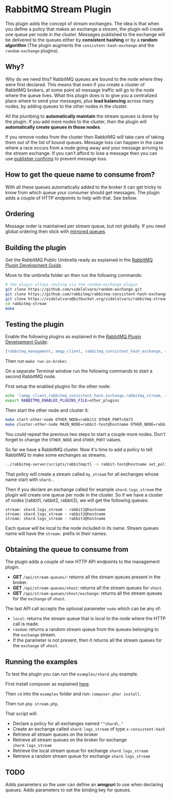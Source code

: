 # RabbitMQ Stream Plugin #

This plugin adds the concept of stream exchanges. The idea is that when you define a policy that makes an exchange a _stream_,
the plugin will create one queue per node in the cluster. Messages published to the exchange will be delivered to the queues
either by __consistent hashing__ or by a __random algorithm__ (The plugin augments the `consistent-hash-exchange` and the `random-exchange`
plugins).

## Why? ##

Why do we need this? RabbitMQ queues are bound to the node where they were first declared. This means that even if you create a cluster
of RabbitMQ brokers, at some point all message traffic will go to the node where the queue lives. What this plugin does is to give you
a centralized place where to send your messages, plus __load balancing__ across many nodes, by adding queues to the other nodes in the cluster.

All the plumbing to __automatically maintain__ the stream queues is done by the plugin. If you add more nodes to the cluster, then the plugin
will __automatically create queues in those nodes__.

If you remove nodes from the cluster then RabbitMQ will take care of taking them out of the list of bound queues. Message loss can happen in the case 
where a race occurs from a node going away and your message arriving to the stream exchange. If you can't afford to lose a message then you can use
[publisher confirms](http://www.rabbitmq.com/confirms.html) to prevent message loss.

## How to get the queue name to consume from? ##

With all these queues automatically added to the broker it can get tricky to know from which queue your consumer should get messages. The plugin adds a couple
of HTTP endpoints to help with that. See bellow.

## Ordering ##

Message order is maintained per stream queue, but not globally. If you need global ordering then stick with [mirrored queues](http://www.rabbitmq.com/ha.html).

## Building the plugin ##

Get the RabbitMQ Public Umbrella ready as explained in the [RabbitMQ Plugin Development Guide](http://www.rabbitmq.com/plugin-development.html).

Move to the umbrella folder an then run the following commands:

```bash
# the plugin allows routing via the random-exchange plugin
git clone https://github.com/videlalvaro/random-exchange.git
git clone https://github.com/rabbitmq/rabbitmq-consistent-hash-exchange.git
git clone https://videlalvaro@bitbucket.org/videlalvaro/rabbitmq-stream.git
cd rabbitmq-stream
make
```
## Testing the plugin ##

Enable the following plugins as explained in the [RabbitMQ Plugin Development Guide](http://www.rabbitmq.com/plugin-development.html):

```erlang
[rabbitmq_management, amqp_client, rabbitmq_consistent_hash_exchange, random_exchange].
```

Then run `make run-in-broker`.

On a separate Terminal window run the following commands to start a second RabbitMQ node.

First setup the enabled plugins for the other node:

```bash
echo '[amqp_client,rabbitmq_consistent_hash_exchange,rabbitmq_stream, rabbitmq_management_agent, random_exchange].' > other_plugins
export RABBITMQ_ENABLED_PLUGINS_FILE=other_plugins
```

Then start the other node and cluster it:

```bash
make start-other-node OTHER_NODE=rabbit2 OTHER_PORT=5673
make cluster-other-node MAIN_NODE=rabbit-test@hostname OTHER_NODE=rabbit2
```

You could repeat the previous two steps to start a couple more nodes. Don't forget to change the `OTHER_NODE` and `OTHER_PORT` values.

So far we have a RabbitMQ cluster. Now it's time to add a policy to tell RabbitMQ to make some exchanges as streams.

```bash
../rabbitmq-server/scripts/rabbitmqctl -n rabbit-test@hostname set_policy my_stream "^shard\." '{"stream": "my_stream"}'
```

That policy will create a stream called `my_stream` for all exchanges whose name start with `shard.`.

Then if you declare an exchange called for example `shard.logs_stream` the plugin will create one queue per node in the cluster.
So if we have a cluster of nodes [rabbit1, rabbit2, rabbit3], we will get the following queues:

```
stream: shard.logs_stream - rabbit1@hostname
stream: shard.logs_stream - rabbit2@hostname
stream: shard.logs_stream - rabbit3@hostname
```
Each queue will be local to the node included in its name. Stream queues name will have the `stream:` prefix in their names.

## Obtaining the queue to consume from ##

The plugin adds a couple of new HTTP API endpoints to the management plugin.

- __GET__ `/api/stream-queues/`: returns all the stream queues present in the broker.
- __GET__ `/api/stream-queues/vhost`: returns all the stream queues for `vhost`.
- __GET__ `/api/stream-queues/vhost/exchange`: returns all the stream queues for the `exchange` of `vhost`. 

The last API call accepts the optional parameter `node` which can be any of: 

- `local`: returns the stream queue that is local to the node where the HTTP call is made.
- `random`: returns a random stream queue from the queues belonging to the `exchange` stream.
- If the parameter is not present, then it returns all the stream queues for the `exchange` of `vhost`.

## Running the examples ##

To test the plugin you can run the `examples/shard.php` example.

First install composer as explained [here](http://getcomposer.org/doc/00-intro.md#installation-nix).

Then `cd` into the `examples` folder and run: `composer.phar install`.

Then run `php stream.php`.

That script will:

- Declare a policy for all exchanges named `"^shard\."`
- Create an exchange called `shard.logs_stream` of type `x-consistent-hash`
- Retrieve all stream queues on the broker
- Retrieve all stream queues on the broker for exchange `shard.logs_stream`
- Retrieve the local stream queue for exchange `shard.logs_stream`
- Retrieve a random stream queue for exchange `shard.logs_stream`

## TODO ##

Adds parameters so the user can define an __amqpuri__ to use when declaring queues.
Adds parameters to set the binding key for queues.